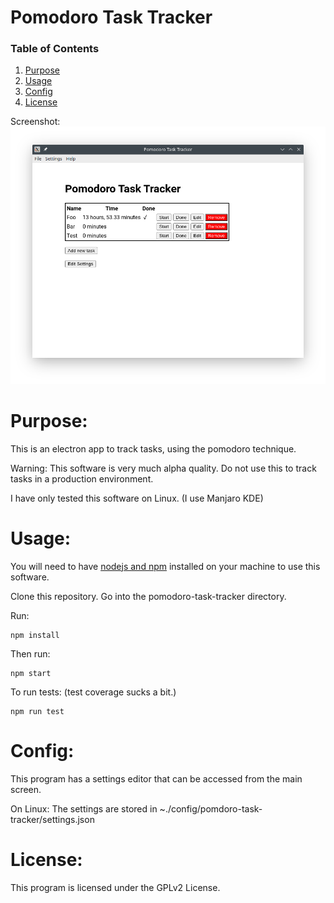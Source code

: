 Pomodoro Task Tracker
======================================

### Table of Contents
1. [Purpose](https://gitlab.com/jeremymreed/pomodoro-task-tracker#purpose)
2. [Usage](https://gitlab.com/jeremymreed/pomodoro-task-tracker#usage)
3. [Config](https://gitlab.com/jeremymreed/pomodoro-task-tracker#license)
4. [License](https://gitlab.com/jeremymreed/pomodoro-task-tracker#license)

Screenshot:
[![pomdoro-task-tracker-screenshot](images/task-list-2020-08-06.png "Completed Task")](https://gitlab.com/jeremymreed/pomodoro-task-tracker/-/blob/master/images/task-list-2020-08-06.png)

# Purpose:
This is an electron app to track tasks, using the pomodoro technique.

Warning: This software is very much alpha quality.  Do not use this to track tasks in a production environment.

I have only tested this software on Linux.  (I use Manjaro KDE)

# Usage:

You will need to have [nodejs and npm](https://nodejs.org/en/) installed on your machine to use this software.

Clone this repository. Go into the pomodoro-task-tracker directory.

Run:
```
npm install
```

Then run:
```
npm start
```

To run tests: (test coverage sucks a bit.)
```
npm run test
```

# Config:

This program has a settings editor that can be accessed from the main screen.

On Linux:  The settings are stored in ~./config/pomdoro-task-tracker/settings.json

# License:
This program is licensed under the GPLv2 License.

